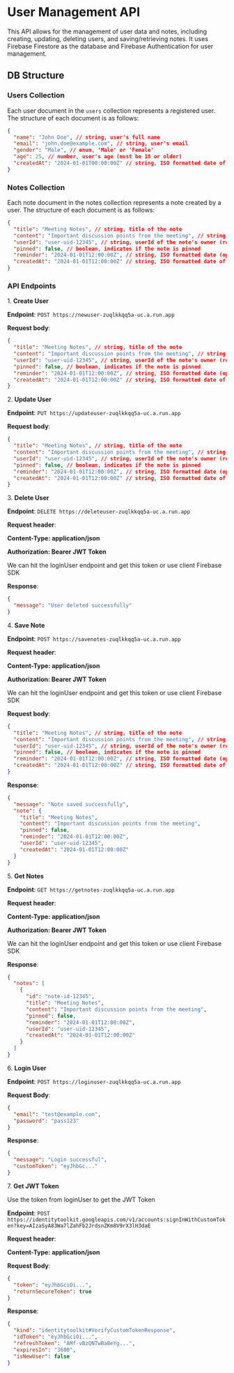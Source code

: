 # User Management API

This API allows for the management of user data and notes, including creating, updating, deleting users, and saving/retrieving notes. It uses Firebase Firestore as the database and Firebase Authentication for user management.

## DB Structure

### **Users Collection**

Each user document in the `users` collection represents a registered user. The structure of each document is as follows:

```json
{
  "name": "John Doe", // string, user's full name
  "email": "john.doe@example.com", // string, user's email
  "gender": "Male", // enum, 'Male' or 'Female'
  "age": 25, // number, user's age (must be 18 or older)
  "createdAt": "2024-01-01T00:00:00Z" // string, ISO formatted date of user creation
}
```

### **Notes Collection**

Each note document in the notes collection represents a note created by a user. The structure of each document is as follows:

```json
{
  "title": "Meeting Notes", // string, title of the note
  "content": "Important discussion points from the meeting", // string, content of the note
  "userId": "user-uid-12345", // string, userId of the note's owner (reference to the users collection)
  "pinned": false, // boolean, indicates if the note is pinned
  "reminder": "2024-01-01T12:00:00Z", // string, ISO formatted date (optional), reminder for the note
  "createdAt": "2024-01-01T12:00:00Z" // string, ISO formatted date of note creation
}
```

### **API Endpoints**

1\. **Create User**

**Endpoint**: `POST https://newuser-zuqlkkqq5a-uc.a.run.app`

**Request body**:

```json
{
  "title": "Meeting Notes", // string, title of the note
  "content": "Important discussion points from the meeting", // string, content of the note
  "userId": "user-uid-12345", // string, userId of the note's owner (reference to the users collection)
  "pinned": false, // boolean, indicates if the note is pinned
  "reminder": "2024-01-01T12:00:00Z", // string, ISO formatted date (optional), reminder for the note
  "createdAt": "2024-01-01T12:00:00Z" // string, ISO formatted date of note creation
}
```

2\. **Update User**

**Endpoint**: `PUT https://updateuser-zuqlkkqq5a-uc.a.run.app`

**Request body**:

```json
{
  "title": "Meeting Notes", // string, title of the note
  "content": "Important discussion points from the meeting", // string, content of the note
  "userId": "user-uid-12345", // string, userId of the note's owner (reference to the users collection)
  "pinned": false, // boolean, indicates if the note is pinned
  "reminder": "2024-01-01T12:00:00Z", // string, ISO formatted date (optional), reminder for the note
  "createdAt": "2024-01-01T12:00:00Z" // string, ISO formatted date of note creation
}
```

3\. **Delete User**

**Endpoint**: `DELETE https://deleteuser-zuqlkkqq5a-uc.a.run.app`

**Request header**:

**Content-Type: application/json**

**Authorization: Bearer JWT Token**

We can hit the loginUser endpoint and get this token or use client Firebase SDK

**Response**:

```json
{
  "message": "User deleted successfully"
}
```

4\. **Save Note**

**Endpoint**: `POST https://savenotes-zuqlkkqq5a-uc.a.run.app`

**Request header**:

**Content-Type: application/json**

**Authorization: Bearer JWT Token**

We can hit the loginUser endpoint and get this token or use client Firebase SDK

**Request body**:

```json
{
  "title": "Meeting Notes", // string, title of the note
  "content": "Important discussion points from the meeting", // string, content of the note
  "userId": "user-uid-12345", // string, userId of the note's owner (reference to the users collection)
  "pinned": false, // boolean, indicates if the note is pinned
  "reminder": "2024-01-01T12:00:00Z", // string, ISO formatted date (optional), reminder for the note
  "createdAt": "2024-01-01T12:00:00Z" // string, ISO formatted date of note creation
}
```

**Response**:

```json
{
  "message": "Note saved successfully",
  "note": {
    "title": "Meeting Notes",
    "content": "Important discussion points from the meeting",
    "pinned": false,
    "reminder": "2024-01-01T12:00:00Z",
    "userId": "user-uid-12345",
    "createdAt": "2024-01-01T12:00:00Z"
  }
}
```

5\. **Get Notes**

**Endpoint**: `GET https://getnotes-zuqlkkqq5a-uc.a.run.app`

**Request header**:

**Content-Type: application/json**

**Authorization: Bearer JWT Token**

We can hit the loginUser endpoint and get this token or use client Firebase SDK

**Response**:

```json
{
  "notes": [
    {
      "id": "note-id-12345",
      "title": "Meeting Notes",
      "content": "Important discussion points from the meeting",
      "pinned": false,
      "reminder": "2024-01-01T12:00:00Z",
      "userId": "user-uid-12345",
      "createdAt": "2024-01-01T12:00:00Z"
    }
  ]
}
```

6\. **Login User**

**Endpoint**: `POST https://loginuser-zuqlkkqq5a-uc.a.run.app`

**Request Body**:

```json
{
  "email": "test@example.com",
  "password": "pass123"
}
```

**Response**:

```json
{
  "message": "Login successful",
  "customToken": "eyJhbGc..."
}
```

7\. **Get JWT Token**

Use the token from loginUser to get the JWT Token

**Endpoint**: `POST https://identitytoolkit.googleapis.com/v1/accounts:signInWithCustomToken?key=AIzaSyA83Wa7lZahFb2JrdsnZKm8V9rX3lH3daE`

**Request header**:

**Content-Type: application/json**

**Request Body**:

```json
{
  "token": "eyJhbGciOi...",
  "returnSecureToken": true
}
```

**Response**:

```json
{
  "kind": "identitytoolkit#VerifyCustomTokenResponse",
  "idToken": "eyJhbGciOi...",
  "refreshToken": "AMf-vBzQNTwBaBeYg...",
  "expiresIn": "3600",
  "isNewUser": false
}
```
